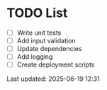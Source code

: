# TODO List

- [ ] Write unit tests
- [ ] Add input validation
- [ ] Update dependencies
- [ ] Add logging
- [ ] Create deployment scripts

Last updated: 2025-06-19 12:31
